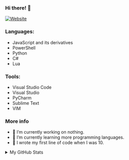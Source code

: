 ### Hi there! 👋
[![Website](https://img.shields.io/website?label=tastykiwi.tk&style=for-the-badge&url=https%3A%2F%2Ftastykiwi.tk)](https://tastykiwi.tk)

### Languages:
* JavaScript and its derivatives
* PowerShell
* Python
* C#
* Lua

### Tools:
* Visual Studio Code
* Visual Studio
* PyCharm
* Sublime Text
* VIM

### More info
* 🌵 I’m currently working on nothing.
* 📖 I’m currently learning more programming languages.
* 🐣 I wrote my first line of code when I was 10.

<details>
  <summary>My GitHub Stats</summary>
  <img align="left" alt="My GitHub Stats" src="https://github-readme-stats.codestackr.vercel.app/api?username=Tasty-Kiwi&show_icons=true&hide_border=true&theme=tokyonight" />
</details>
